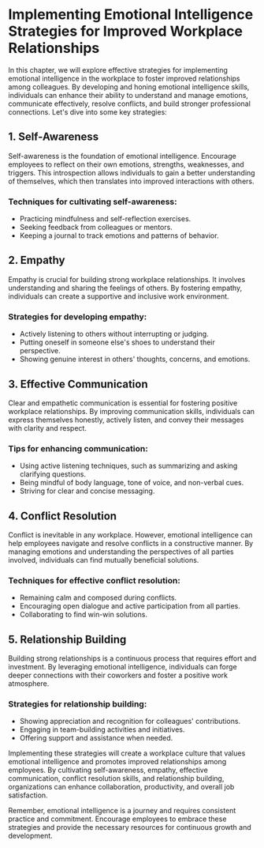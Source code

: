 # Implementing Emotional Intelligence Strategies for Improved Workplace Relationships

In this chapter, we will explore effective strategies for implementing emotional intelligence in the workplace to foster improved relationships among colleagues. By developing and honing emotional intelligence skills, individuals can enhance their ability to understand and manage emotions, communicate effectively, resolve conflicts, and build stronger professional connections. Let's dive into some key strategies:

## 1\. Self-Awareness

Self-awareness is the foundation of emotional intelligence. Encourage employees to reflect on their own emotions, strengths, weaknesses, and triggers. This introspection allows individuals to gain a better understanding of themselves, which then translates into improved interactions with others.

### Techniques for cultivating self-awareness:

- Practicing mindfulness and self-reflection exercises.
- Seeking feedback from colleagues or mentors.
- Keeping a journal to track emotions and patterns of behavior.

## 2\. Empathy

Empathy is crucial for building strong workplace relationships. It involves understanding and sharing the feelings of others. By fostering empathy, individuals can create a supportive and inclusive work environment.

### Strategies for developing empathy:

- Actively listening to others without interrupting or judging.
- Putting oneself in someone else's shoes to understand their perspective.
- Showing genuine interest in others' thoughts, concerns, and emotions.

## 3\. Effective Communication

Clear and empathetic communication is essential for fostering positive workplace relationships. By improving communication skills, individuals can express themselves honestly, actively listen, and convey their messages with clarity and respect.

### Tips for enhancing communication:

- Using active listening techniques, such as summarizing and asking clarifying questions.
- Being mindful of body language, tone of voice, and non-verbal cues.
- Striving for clear and concise messaging.

## 4\. Conflict Resolution

Conflict is inevitable in any workplace. However, emotional intelligence can help employees navigate and resolve conflicts in a constructive manner. By managing emotions and understanding the perspectives of all parties involved, individuals can find mutually beneficial solutions.

### Techniques for effective conflict resolution:

- Remaining calm and composed during conflicts.
- Encouraging open dialogue and active participation from all parties.
- Collaborating to find win-win solutions.

## 5\. Relationship Building

Building strong relationships is a continuous process that requires effort and investment. By leveraging emotional intelligence, individuals can forge deeper connections with their coworkers and foster a positive work atmosphere.

### Strategies for relationship building:

- Showing appreciation and recognition for colleagues' contributions.
- Engaging in team-building activities and initiatives.
- Offering support and assistance when needed.

Implementing these strategies will create a workplace culture that values emotional intelligence and promotes improved relationships among employees. By cultivating self-awareness, empathy, effective communication, conflict resolution skills, and relationship building, organizations can enhance collaboration, productivity, and overall job satisfaction.

Remember, emotional intelligence is a journey and requires consistent practice and commitment. Encourage employees to embrace these strategies and provide the necessary resources for continuous growth and development.
